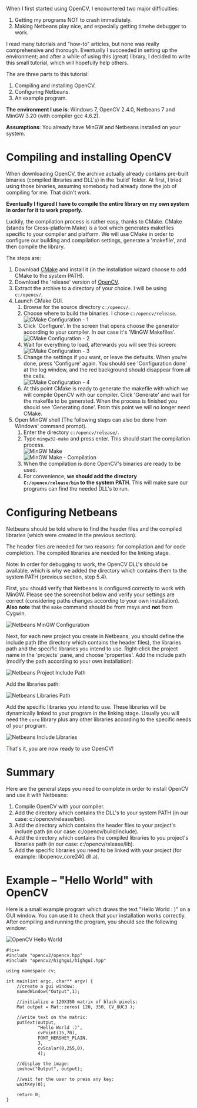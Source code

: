 When I first started using OpenCV, I encountered two major difficulties:

1. Getting my programs NOT to crash immediately.
2. Making Netbeans play nice, and especially getting timehe debugger to work.

I read many tutorials and "how-to" articles, but none was really comprehensive
and thorough. Eventually I succeeded in setting up the environment; and after a
while of using this (great) library, I decided to write this small tutorial,
which will hopefully help others.

The are three parts to this tutorial:

1. Compiling and installing OpenCV.
2. Configuring Netbeans.
3. An example program.

**The environment I use is**:
Windows 7, OpenCV 2.4.0, Netbeans 7 and MinGW 3.20 (with compiler gcc 4.6.2).

**Assumptions**:
You already have MinGW and Netbeans installed on your system.

# Compiling and installing OpenCV
When downloading OpenCV, the archive actually already contains pre-built
binaries (compiled libraries and DLL's) in the 'build' folder. At first, I
tried using those binaries, assuming somebody had already done the job of
compiling for me. That didn't work.

**Eventually I figured I have to compile the entire library on my own system in
order for it to work properly.**

Luckily, the compilation process is rather easy, thanks to CMake.  CMake
(stands for Cross-platform Make) is a tool which generates makefiles specific
to your compiler and platform. We will use CMake in order to configure our
building and compilation settings, generate a 'makefile', and then compile the
library.

The steps are:

1. Download [CMake][1] and install it (in the installation wizard choose to add
   CMake to the system PATH).
2. Download the 'release' version of [OpenCV][2].
3. Extract the archive to a directory of your choice. I will be using
   `c:/opencv/`.
4. Launch CMake GUI.
    1. Browse for the source directory `c:/opencv/`.
    2. Choose where to build the binaries. I chose `c:/opencv/release`.  
       ![CMake Configuration - 1][img1]
    3. Click 'Configure'. In the screen that opens choose the generator
       according to your compiler. In our case it's 'MinGW Makefiles'.  
       ![CMake Configuration - 2][img2]
    4. Wait for everything to load, afterwards you will see this screen:  
       ![CMake Configuration - 3][img3]
    5. Change the settings if you want, or leave the defaults. When you're
       done, press 'Configure' again. You should see 'Configuration done' at
       the log window, and the red background should disappear from all the
       cells.  
       ![CMake Configuration - 4][img4]
    6. At this point CMake is ready to generate the makefile with which we will
       compile OpenCV with our compiler. Click 'Generate' and wait for the
       makefile to be generated. When the process is finished you should see
       'Generating done'. From this point we will no longer need CMake.
5. Open MinGW shell (The following steps can also be done from Windows' command
   prompt).
    1. Enter the directory `c:/opencv/release/`.
    2. Type `mingw32-make` and press enter. This should start the compilation
       process.  
       ![MinGW Make][img5]  
       ![MinGW Make - Compilation][img6]
    3. When the compilation is done OpenCV's binaries are ready to be used.
    4. For convenience, **we should add the directory `C:/opencv/release/bin`
       to the system PATH**. This will make sure our programs can find the
       needed DLL's to run.

# Configuring Netbeans
Netbeans should be told where to find the header files and the compiled
libraries (which were created in the previous section).

The header files are needed for two reasons: for compilation and for code
completion. The compiled libraries are needed for the linking stage.

Note: In order for debugging to work, the OpenCV DLL's should be available,
which is why we added the directory which contains them to the system PATH
(previous section, step 5.4).

First, you should verify that Netbeans is configured correctly to work with
MinGW. Please see the screenshot below and verify your settings are correct
(considering paths changes according to your own installation). **Also note**
that the `make` command should be from msys and **not** from Cygwin.

![Netbeans MinGW Configuration][img7]

Next, for each new project you create in Netbeans, you should define the
include path (the directory which contains the header files), the libraries
path and the specific libraries you intend to use.  Right-click the project
name in the 'projects' pane, and choose 'properties'.  Add the include path
(modify the path according to your own installation):

![Netbeans Project Include Path][img8]

Add the libraries path:

![Netbeans Libraries Path][img9]

Add the specific libraries you intend to use. These libraries will be
dynamically linked to your program in the linking stage. Usually you will need
the `core` library plus any other libraries according to the specific needs of
your program.

![Netbeans Include Libraries][img10]

That's it, you are now ready to use OpenCV!

# Summary
Here are the general steps you need to complete in order to install OpenCV and
use it with Netbeans:

1. Compile OpenCV with your compiler.
2. Add the directory which contains the DLL's to your system PATH (in our case:
   c:/opencv/release/bin).
3. Add the directory which contains the header files to your project's include
   path (in our case: c:/opencv/build/include).
4. Add the directory which contains the compiled libraries to you project's
   libraries path (in our case: c:/opencv/release/lib).
5. Add the specific libraries you need to be linked with your project (for
   example: libopencv_core240.dll.a).

# Example – "Hello World" with OpenCV
Here is a small example program which draws the text "Hello World : )" on a GUI
window. You can use it to check that your installation works correctly. After
compiling and running the program, you should see the following window:

![OpenCV Hello World][img11]

    #!c++
    #include "opencv2/opencv.hpp"
    #include "opencv2/highgui/highgui.hpp"

    using namespace cv;

    int main(int argc, char** argv) {
        //create a gui window:
        namedWindow("Output",1);

        //initialize a 120X350 matrix of black pixels:
        Mat output = Mat::zeros( 120, 350, CV_8UC3 );

        //write text on the matrix:
        putText(output,
                "Hello World :)",
                cvPoint(15,70),
                FONT_HERSHEY_PLAIN,
                3,
                cvScalar(0,255,0),
                4);

        //display the image:
        imshow("Output", output);

        //wait for the user to press any key:
        waitKey(0);

        return 0;
    }

[1]:http://www.cmake.org/
[2]:http://opencv.willowgarage.com/wiki/

[img1]:images/opencv-installation-on-windows-netbeans-mingw/cmake-1.png
[img2]:images/opencv-installation-on-windows-netbeans-mingw/cmake-2.png
[img3]:images/opencv-installation-on-windows-netbeans-mingw/cmake-31.png
[img4]:images/opencv-installation-on-windows-netbeans-mingw/cmake-4.png
[img5]:images/opencv-installation-on-windows-netbeans-mingw/cmake-5.png
[img6]:images/opencv-installation-on-windows-netbeans-mingw/cmake-5b.png
[img7]:images/opencv-installation-on-windows-netbeans-mingw/netbeans-mingw1.png
[img8]:images/opencv-installation-on-windows-netbeans-mingw/netbeans-include.png
[img9]:images/opencv-installation-on-windows-netbeans-mingw/netbeans-libraries1.png
[img10]:images/opencv-installation-on-windows-netbeans-mingw/netbeans-use-libraries.png
[img11]:images/opencv-installation-on-windows-netbeans-mingw/opencv-hello-world.png
